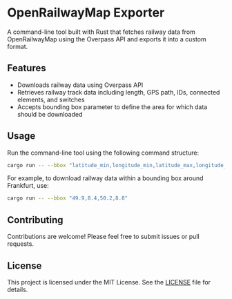 # OpenRailwayMap Exporter

A command-line tool built with Rust that fetches railway data from OpenRailwayMap using the Overpass API and exports it into a custom format.

## Features

- Downloads railway data using Overpass API
- Retrieves railway track data including length, GPS path, IDs, connected elements, and switches
- Accepts bounding box parameter to define the area for which data should be downloaded

## Usage

Run the command-line tool using the following command structure:

```sh
cargo run -- --bbox "latitude_min,longitude_min,latitude_max,longitude_max"

```

For example, to download railway data within a bounding box around Frankfurt, use:

```sh
cargo run -- --bbox "49.9,8.4,50.2,8.8"
```


## Contributing

Contributions are welcome! Please feel free to submit issues or pull requests.

## License

This project is licensed under the MIT License. See the [LICENSE](LICENSE) file for details.
